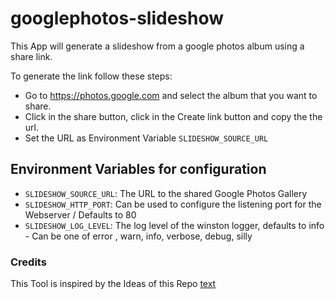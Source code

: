 # googlephotos-slideshow
This App will generate a slideshow from a google photos album using a share link.

To generate the link follow these steps:
 - Go to https://photos.google.com and select the album that you want to share.
 - Click in the share button, click in the Create link button and copy the the url.
 - Set the URL as Environment Variable `SLIDESHOW_SOURCE_URL`

## Environment Variables for configuration

 - `SLIDESHOW_SOURCE_URL`: The URL to the shared Google Photos Gallery
 - `SLIDESHOW_HTTP_PORT`: Can be used to configure the listening port for the Webserver / Defaults to 80
 - `SLIDESHOW_LOG_LEVEL`: The log level of the winston logger, defaults to info - Can be one of error , warn, info, verbose, debug, silly


### Credits
This Tool is inspired by the Ideas of this Repo [text](https://github.com/balena-io-experimental/photo-gallery)